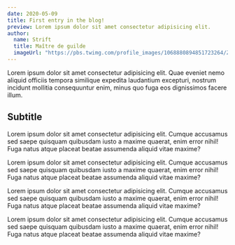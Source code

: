 ```yaml
---
date: 2020-05-09
title: First entry in the blog!
preview: Lorem ipsum dolor sit amet consectetur adipisicing elit.
author:
  name: Strift
  title: Maître de guilde
  imageUrl: "https://pbs.twimg.com/profile_images/1068880894851723264/ZVEW4vi__400x400.jpg"
---
```


Lorem ipsum dolor sit amet consectetur adipisicing elit. Quae eveniet nemo aliquid officiis tempora similique expedita laudantium excepturi, nostrum incidunt mollitia consequuntur enim, minus quo fuga eos dignissimos facere illum.

## Subtitle

Lorem ipsum dolor sit amet consectetur adipisicing elit. Cumque accusamus sed saepe quisquam quibusdam iusto a maxime quaerat, enim error nihil! Fuga natus atque placeat beatae assumenda aliquid vitae maxime?

Lorem ipsum dolor sit amet consectetur adipisicing elit. Cumque accusamus sed saepe quisquam quibusdam iusto a maxime quaerat, enim error nihil! Fuga natus atque placeat beatae assumenda aliquid vitae maxime?

Lorem ipsum dolor sit amet consectetur adipisicing elit. Cumque accusamus sed saepe quisquam quibusdam iusto a maxime quaerat, enim error nihil! Fuga natus atque placeat beatae assumenda aliquid vitae maxime?

Lorem ipsum dolor sit amet consectetur adipisicing elit. Cumque accusamus sed saepe quisquam quibusdam iusto a maxime quaerat, enim error nihil! Fuga natus atque placeat beatae assumenda aliquid vitae maxime?
